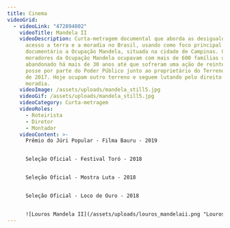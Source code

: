 ```yaml
---
title: Cinema
videoGrid:
  - videoLink: "472894802"
    videoTitle: Mandela II
    videoDescription: Curta-metragem documental que aborda as desigualdades no
      acesso a terra e a moradia no Brasil, usando como foco principal do
      documentário a Ocupação Mandela, situada na cidade de Campinas. Os
      moradores da Ocupação Mandela ocupavam com mais de 600 famílias um terreno
      abandonado há mais de 30 anos até que sofreram uma ação de reintegração de
      posse por parte do Poder Público junto ao proprietário do Terreno em Março
      de 2017. Hoje ocupam outro terreno e seguem lutando pelo direito a
      moradia.
    videoImage: /assets/uploads/mandela_still5.jpg
    videoGif: /assets/uploads/mandela_still5.jpg
    videoCategory: Curta-metragem
    videoRoles:
      - Roteirista
      - Diretor
      - Montador
    videoContent: >-
      Prêmio do Júri Popular - Filma Bauru - 2019


      Seleção Oficial - Festival Toró - 2018


      Seleção Oficial - Mostra Luta - 2018


      Seleção Oficial - Loco de Ouro - 2018


      ![Louros Mandela II](/assets/uploads/louros_mandelaii.png "Louros Mandela II")
---
```

